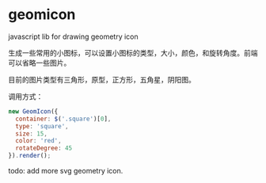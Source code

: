 geomicon
========

javascript lib for drawing geometry icon

生成一些常用的小图标，可以设置小图标的类型，大小，颜色，和旋转角度。前端可以省略一些图片。

目前的图片类型有三角形，原型，正方形，五角星，阴阳图。

调用方式：
```js
new GeomIcon({
  container: $('.square')[0],
  type: 'square',
  size: 15,
  color: 'red',
  rotateDegree: 45
}).render();
```


todo:
add more svg geometry icon.
